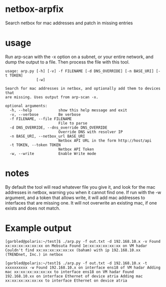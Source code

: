 # netbox-arpfix
Search netbox for mac addresses and patch in missing entries

# usage
Run arp-scan with the -x option on a subnet, or your entire network, and dump
the output to a file.  Then process the file with this tool.

    usage: arp.py [-h] [-v] -f FILENAME [-d DNS_OVERRIDE] [-n BASE_URI] [-t TOKEN]
                  [-w]
    
    Search for mac addresses in netbox, and optionally add them to devices that
    are missing. Uses output from arp-scan -x.
    
    optional arguments:
      -h, --help            show this help message and exit
      -v, --verbose         Be verbose
      -f FILENAME, --file FILENAME
                            File to parse
      -d DNS_OVERRIDE, --dns_override DNS_OVERRIDE
                            Override DNS with resolver IP
      -n BASE_URI, --netbox_url BASE_URI
                            Netbox API URL in the form http://host/api
      -t TOKEN, --token TOKEN
                            Netbox API Token
      -w, --write           Enable Write mode

# notes
By default the tool will read whatever file you give it, and look for the mac
addresses in netbox, warning you when it cannot find one.  If run with the -w
argument, and a token that allows write, it will add mac addresses to interfaces
that are missing one.  It will not overwrite an existing mac, if one exists and
does not match.

# Example output

`[garbled@polaris:~/test]$ ./arp.py -f out.txt -d 192.168.10.x -v
Found xx:xx:xx:xx:xx:xx on Mebsuta
Found 1e:xx:xx:xx:xx:xx on VM hadar
Couldn't find xx:xx:xx:xx:xx:xx (baham) with ip 192.168.10.xx (TRENDnet, Inc.) in netbox`

`[garbled@polaris:~/test]$ ./arp.py -f out.txt -d 192.168.10.x -t xxxxxxxxxx -w
Found 192.168.10.x on interface ens18 of VM hadar
Adding mac xx:xx:xx:xx:xx:xx to interface ens18 on VM hadar
Found 192.168.10.xx on interface Ethernet of device atria
Adding mac xx:xx:xx:xx:xx:xx to interface Ethernet on device atria
`
